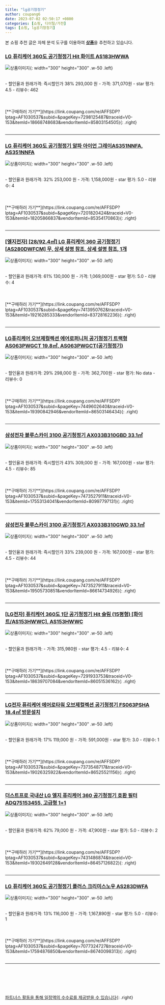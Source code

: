 ```yaml
---
title: "lg공기청정기"
author: coupang6
date: 2023-07-02 02:50:17 +0800
categories: [쇼핑, 디이털/가전]
tags: [쇼핑, lg공기청정기]
---
```


본 쇼핑 추천 글은 자체 분석 도구를 이용하여 [**상품**](https://link.coupang.com/a/bao1ui)을 추천하고 있습니다.

### [LG 퓨리케어 360도 공기청정기 Hit 화이트 AS183HWWA](https://link.coupang.com/re/AFFSDP?lptag=AF1030537&subid=&pageKey=7298125487&traceid=V0-153&itemId=18668748683&vendorItemId=85803154505)

![상품이미지](https://thumbnail10.coupangcdn.com/thumbnails/remote/230x230ex/image/retail/images/2023/04/27/17/2/32e7a1c5-bdf5-400c-b379-708c62cd4c94.jpg){: width="300" height="300" .w-50 .left}


<br>
- 할인율과 원래가격: 즉시할인가 38%  293,000   원
- 가격: 371,070원
- star 평가: 4.5
- 리뷰수: 462
<br>
<br>
<br>
<br>
[**구매하러 가기**](https://link.coupang.com/re/AFFSDP?lptag=AF1030537&subid=&pageKey=7298125487&traceid=V0-153&itemId=18668748683&vendorItemId=85803154505){: .right}
<br>
<br>

---

### [LG 퓨리케어 360도 공기청정기 알파 아이언 그레이AS351NNFA, AS351NNFA](https://link.coupang.com/re/AFFSDP?lptag=AF1030537&subid=&pageKey=7201820424&traceid=V0-153&itemId=18205866837&vendorItemId=85354170863)

![상품이미지](https://thumbnail9.coupangcdn.com/thumbnails/remote/230x230ex/image/rs_quotation_api/dxlddw9e/d1214c91c9674d8d8e33a9f9ae8a8df7.jpg){: width="300" height="300" .w-50 .left}


<br>
- 할인율과 원래가격: 32%  253,000   원
- 가격: 1,158,000원
- star 평가: 5.0
- 리뷰수: 4
<br>
<br>
<br>
<br>
[**구매하러 가기**](https://link.coupang.com/re/AFFSDP?lptag=AF1030537&subid=&pageKey=7201820424&traceid=V0-153&itemId=18205866837&vendorItemId=85354170863){: .right}
<br>
<br>

---

### [[엘지전자] [28/92.4㎡] LG 퓨리케어 360 공기청정기 [AS280DWFCM] 무, 상세 설명 참조, 상세 설명 참조, 1개](https://link.coupang.com/re/AFFSDP?lptag=AF1030537&subid=&pageKey=7413950762&traceid=V0-153&itemId=19216285333&vendorItemId=83728162236)

![상품이미지](https://thumbnail6.coupangcdn.com/thumbnails/remote/230x230ex/image/vendor_inventory/f238/7be61d4004ab0a141ca55cc64b285810c51fa7082270469229daf68a21ec.jpg){: width="300" height="300" .w-50 .left}


<br>
- 할인율과 원래가격: 61%  130,000   원
- 가격: 1,069,000원
- star 평가: 5.0
- 리뷰수: 4
<br>
<br>
<br>
<br>
[**구매하러 가기**](https://link.coupang.com/re/AFFSDP?lptag=AF1030537&subid=&pageKey=7413950762&traceid=V0-153&itemId=19216285333&vendorItemId=83728162236){: .right}
<br>
<br>

---

### [LG퓨리케어 오브제컬렉션 에어로퍼니처 공기청정기 트랙형 AS063PWGCT 19.8㎡, AS063PWGCT(공기청정기)](https://link.coupang.com/re/AFFSDP?lptag=AF1030537&subid=&pageKey=7449602640&traceid=V0-153&itemId=19390842946&vendorItemId=86503146434)

![상품이미지](https://thumbnail6.coupangcdn.com/thumbnails/remote/230x230ex/image/rs_quotation_api/nbgy1ayl/8bd0683f91454b58a9dcdbf233c8a505.jpg){: width="300" height="300" .w-50 .left}


<br>
- 할인율과 원래가격: 29%  298,000   원
- 가격: 362,700원
- star 평가: No data
- 리뷰수: 0
<br>
<br>
<br>
<br>
[**구매하러 가기**](https://link.coupang.com/re/AFFSDP?lptag=AF1030537&subid=&pageKey=7449602640&traceid=V0-153&itemId=19390842946&vendorItemId=86503146434){: .right}
<br>
<br>

---

### [삼성전자 블루스카이 3100 공기청정기 AX033B310GBD 33.1㎡](https://link.coupang.com/re/AFFSDP?lptag=AF1030537&subid=&pageKey=7473527911&traceid=V0-153&itemId=17553134041&vendorItemId=80997797131)

![상품이미지](https://thumbnail7.coupangcdn.com/thumbnails/remote/230x230ex/image/retail/images/2978621877215271-d0e94af9-8784-473f-b1ff-5109d697fdf0.jpg){: width="300" height="300" .w-50 .left}


<br>
- 할인율과 원래가격: 즉시할인가 43%  309,000   원
- 가격: 167,000원
- star 평가: 4.5
- 리뷰수: 85
<br>
<br>
<br>
<br>
[**구매하러 가기**](https://link.coupang.com/re/AFFSDP?lptag=AF1030537&subid=&pageKey=7473527911&traceid=V0-153&itemId=17553134041&vendorItemId=80997797131){: .right}
<br>
<br>

---

### [삼성전자 블루스카이 3100 공기청정기 AX033B310GWD 33.1㎡](https://link.coupang.com/re/AFFSDP?lptag=AF1030537&subid=&pageKey=7473527911&traceid=V0-153&itemId=19505730851&vendorItemId=86614734926)

![상품이미지](https://thumbnail10.coupangcdn.com/thumbnails/remote/230x230ex/image/retail/images/2023/07/18/14/8/2e4855de-fdd5-4fc3-9ea0-467d0c711c43.jpg){: width="300" height="300" .w-50 .left}


<br>
- 할인율과 원래가격: 즉시할인가 33%  239,000   원
- 가격: 167,000원
- star 평가: 4.5
- 리뷰수: 44
<br>
<br>
<br>
<br>
[**구매하러 가기**](https://link.coupang.com/re/AFFSDP?lptag=AF1030537&subid=&pageKey=7473527911&traceid=V0-153&itemId=19505730851&vendorItemId=86614734926){: .right}
<br>
<br>

---

### [[LG전자] 퓨리케어 360도 1단 공기청정기 Hit 슬림 (15평형) [화이트/AS153HWWC], AS153HWWC](https://link.coupang.com/re/AFFSDP?lptag=AF1030537&subid=&pageKey=7291933753&traceid=V0-153&itemId=18639707084&vendorItemId=86051536162)

![상품이미지](https://thumbnail7.coupangcdn.com/thumbnails/remote/230x230ex/image/vendor_inventory/3ded/b3ae44e2053ff344293cf7840509bb2d174e5b29b538ffd36589ed20221f.jpg){: width="300" height="300" .w-50 .left}


<br>
- 할인율과 원래가격: 
- 가격: 315,980원
- star 평가: 4.5
- 리뷰수: 4
<br>
<br>
<br>
<br>
[**구매하러 가기**](https://link.coupang.com/re/AFFSDP?lptag=AF1030537&subid=&pageKey=7291933753&traceid=V0-153&itemId=18639707084&vendorItemId=86051536162){: .right}
<br>
<br>

---

### [LG전자 퓨리케어 에어로타워 오브제컬렉션 공기청정기 FS063PSHA 18.4㎡ 방문설치](https://link.coupang.com/re/AFFSDP?lptag=AF1030537&subid=&pageKey=7373548717&traceid=V0-153&itemId=19026325922&vendorItemId=86525521156)

![상품이미지](https://thumbnail9.coupangcdn.com/thumbnails/remote/230x230ex/image/vendor_inventory/f82f/6d26717fcfdf78a5e3b0ce5072139afacc1301e57afbba4663f5d0a48d95.jpg){: width="300" height="300" .w-50 .left}


<br>
- 할인율과 원래가격: 17%  119,000   원
- 가격: 591,000원
- star 평가: 3.0
- 리뷰수: 1
<br>
<br>
<br>
<br>
[**구매하러 가기**](https://link.coupang.com/re/AFFSDP?lptag=AF1030537&subid=&pageKey=7373548717&traceid=V0-153&itemId=19026325922&vendorItemId=86525521156){: .right}
<br>
<br>

---

### [더스트프로 국내산 LG 엘지 퓨리케어 360 공기청정기 호환 필터 ADQ75153455, 고급형 1+1](https://link.coupang.com/re/AFFSDP?lptag=AF1030537&subid=&pageKey=7431486874&traceid=V0-153&itemId=19302649128&vendorItemId=86457126822)

![상품이미지](https://thumbnail9.coupangcdn.com/thumbnails/remote/230x230ex/image/vendor_inventory/4c60/dada71c614875593713c36e0b436930387df47475248a83170160afdc1dd.jpg){: width="300" height="300" .w-50 .left}


<br>
- 할인율과 원래가격: 62%  79,000   원
- 가격: 47,900원
- star 평가: 5.0
- 리뷰수: 2
<br>
<br>
<br>
<br>
[**구매하러 가기**](https://link.coupang.com/re/AFFSDP?lptag=AF1030537&subid=&pageKey=7431486874&traceid=V0-153&itemId=19302649128&vendorItemId=86457126822){: .right}
<br>
<br>

---

### [LG 퓨리케어 360도 공기청정기 플러스 크리미스노우 AS283DWFA](https://link.coupang.com/re/AFFSDP?lptag=AF1030537&subid=&pageKey=7077324727&traceid=V0-153&itemId=17594876850&vendorItemId=86740098313)

![상품이미지](https://thumbnail10.coupangcdn.com/thumbnails/remote/230x230ex/image/vendor_inventory/2405/b95e408fd9078abfaef9659f5516c36c895a8c9d4fc49913611e2c93e9a8.png){: width="300" height="300" .w-50 .left}


<br>
- 할인율과 원래가격: 13%  116,000   원
- 가격: 1,167,890원
- star 평가: 5.0
- 리뷰수: 1
<br>
<br>
<br>
<br>
[**구매하러 가기**](https://link.coupang.com/re/AFFSDP?lptag=AF1030537&subid=&pageKey=7077324727&traceid=V0-153&itemId=17594876850&vendorItemId=86740098313){: .right}
<br>
<br>

---
<br><br><br><br><br> [파트너스 활동을 통해 일정액의 수수료를 제공받을 수 있습니다](https://link.coupang.com/a/bao1ui){: .right}